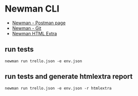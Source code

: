 # Newman CLI

* [Newman - Postman page](https://learning.postman.com/docs/collections/using-newman-cli/command-line-integration-with-newman/)
* [Newman - Git](https://github.com/postmanlabs/newman)
* [Newman HTML Extra](https://www.npmjs.com/package/newman-reporter-htmlextra)

## run tests
```text
newman run trello.json -e env.json
```

## run tests and generate htmlextra report
```text
newman run trello.json -e env.json -r htmlextra
```